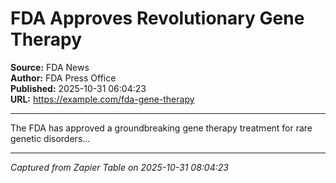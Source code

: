 # FDA Approves Revolutionary Gene Therapy

**Source:** FDA News  
**Author:** FDA Press Office  
**Published:** 2025-10-31 06:04:23  
**URL:** https://example.com/fda-gene-therapy  

---

The FDA has approved a groundbreaking gene therapy treatment for rare genetic disorders...

---
*Captured from Zapier Table on 2025-10-31 08:04:23*

